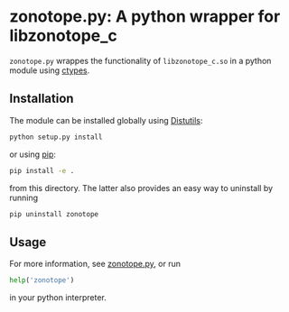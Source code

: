 zonotope.py: A python wrapper for libzonotope_c
===============================================

`zonotope.py` wrappes the functionality of `libzonotope_c.so` in a
python module using
[ctypes](http://docs.python.org/library/ctypes.html).


Installation
------------

The module can be installed globally using
[Distutils](http://docs.python.org/distutils/):

```bash
python setup.py install
```

or using [pip](http://www.pip-installer.org/):

```bash
pip install -e .
```

from this directory. The latter also provides an easy way to uninstall
by running

```bash
pip uninstall zonotope
```


Usage
-----

For more information, see [zonotope.py](zonotope.py), or run

```python
help('zonotope')
```

in your python interpreter.
